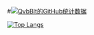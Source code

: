 #[![QvbBlt的GitHub统计数据](https://github-readme-stats.vercel.app/api?username=QvbBlt&locale=cn&show_icons=true&count_private=true&bg_color=45,191970,B0C4DE&icon_color=6495ED&title_color=6495ED)](https://github.com/QvbBlt)

[![Top Langs](https://github-readme-stats.vercel.app/api/top-langs/?username=QvbBlt&layout=compact&locale=cn&show_icons=true&count_private=true&bg_color=45,191970,B0C4DE&title_color=6495ED)](https://github.com/QvbBlt)

